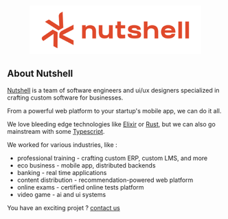 <p align="center"><a href="https://nutshell-lab.com" target="_blank"><img alt="Nutshell Lab" src="https://github.com/nutshell-lab/.github/blob/main/public/logo.png" width="400"></a></p>

## About Nutshell

[Nutshell](https://nutshell-lab.com) is a team of software engineers and ui/ux designers specialized in crafting custom software for businesses.

From a powerful web platform to your startup's mobile app, we can do it all.

We love bleeding edge technologies like [Elixir](https://elixir-lang.org/) or [Rust](https://www.rust-lang.org/), but we can also go mainstream with some [Typescript](https://www.typescriptlang.org/).

We worked for various industries, like :

- professional training - crafting custom ERP, custom LMS, and more
- eco business - mobile app, distributed backends
- banking - real time applications
- content distribution - recommendation-powered web platform
- online exams - certified online tests platform
- video game - ai and ui systems

You have an exciting projet ? [contact us](https://nutshell-lab.com/?contact)
